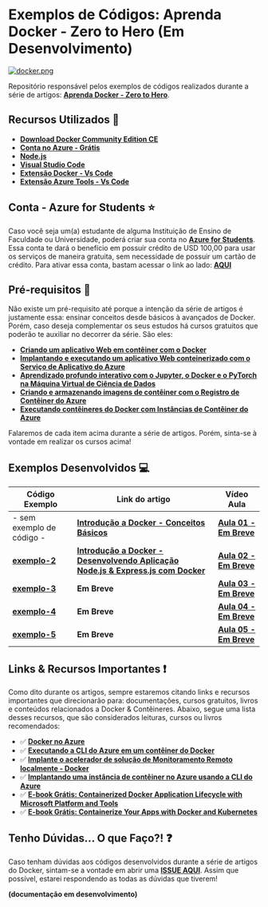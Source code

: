 # Exemplos de Códigos: Aprenda Docker - Zero to Hero (Em Desenvolvimento)

[![docker.png](https://i.postimg.cc/7LZsn8Tc/docker.png)](https://postimg.cc/VJ2WzhgB)

Repositório responsável pelos exemplos de códigos realizados durante a série de artigos: **[Aprenda Docker - Zero to Hero](https://dev.to/azure/introducao-a-docker-conceitos-basicos-4g19)**.

## Recursos Utilizados 🚀

* **[Download Docker Community Edition CE](https://www.docker.com/community-edition)**
* **[Conta no Azure - Grátis](https://azure.microsoft.com/pt-br/free/?wt.mc_id=dockerzerotohero-github-gllemos)**
* **[Node.js](https://nodejs.org/en/)**
* **[Visual Studio Code](https://code.visualstudio.com/?WT.mc_id=dockerzerotohero-github-gllemos)**
* **[Extensão Docker - Vs Code](https://marketplace.visualstudio.com/items?itemName=ms-azuretools.vscode-docker&WT.mc_id=dockerzerotohero-github-gllemos)**
* **[Extensão Azure Tools - Vs Code](https://marketplace.visualstudio.com/items?itemName=ms-vscode.vscode-node-azure-pack&WT.mc_id=dockerzerotohero-github-gllemos)**

## Conta - Azure for Students ⭐️

Caso você seja um(a) estudante de alguma Instituição de Ensino de Faculdade ou Universidade, poderá criar sua conta no **[Azure for Students](https://azure.microsoft.com/pt-br/free/students/?WT.mc_id=dockerzerotohero-github-gllemos)**. Essa conta te dará o benefício em possuir crédito de USD 100,00 para usar os serviços de maneira gratuita, sem necessidade de possuir um cartão de crédito. Para ativar essa conta, bastam acessar o link ao lado: **[AQUI](https://azure.microsoft.com/pt-br/free/students/?WT.mc_id=dockerzerotohero-github-gllemos)**

## Pré-requisitos 📌

Não existe um pré-requisito até porque a intenção da série de artigos é justamente essa: ensinar conceitos desde básicos à avançados de Docker. Porém, caso deseja complementar os seus estudos há cursos gratuitos que poderão te auxiliar no decorrer da série. São eles:

* **[Criando um aplicativo Web em contêiner com o Docker](https://docs.microsoft.com/pt-br/learn/modules/intro-to-containers/?WT.mc_id=dockerzerotohero-github-gllemos)**
* **[Implantando e executando um aplicativo Web conteinerizado com o Serviço de Aplicativo do Azure](https://docs.microsoft.com/pt-br/learn/modules/deploy-run-container-app-service/?WT.mc_id=dockerzerotohero-github-gllemos)**
* **[Aprendizado profundo interativo com o Jupyter, o Docker e o PyTorch na Máquina Virtual de Ciência de Dados](https://docs.microsoft.com/pt-br/learn/modules/interactive-deep-learning/?WT.mc_id=dockerzerotohero-github-gllemos)**
* **[Criando e armazenando imagens de contêiner com o Registro de Contêiner do Azure](https://docs.microsoft.com/pt-br/learn/modules/build-and-store-container-images/?WT.mc_id=dockerzerotohero-github-gllemos)**
* **[Executando contêineres do Docker com Instâncias de Contêiner do Azure](https://docs.microsoft.com/pt-br/learn/modules/run-docker-with-azure-container-instances/?WT.mc_id=dockerzerotohero-github-gllemos)**

Falaremos de cada item acima durante a série de artigos. Porém, sinta-se à vontade em realizar os cursos acima! 

## Exemplos Desenvolvidos 💻

| Código Exemplo | Link do artigo | Vídeo Aula |
|---|---|---|
| - sem exemplo de código - | **[Introdução a Docker - Conceitos Básicos](http://bit.ly/artigo-docker-parte-i)** | **[Aula 01 - Em Breve]()** |
| **[exemplo-2](exemplo-1/README.md)** | **[Introdução a Docker - Desenvolvendo Aplicação Node.js & Express.js com Docker]()** | **[Aula 02 - Em Breve]()** |
| **[exemplo-3](exemplo-3/README.md)** | **Em Breve** | **[Aula 03 - Em Breve]()** |
| **[exemplo-4](exemplo-4/README.md)** | **Em Breve** | **[Aula 04 - Em Breve]()** |
| **[exemplo-5](exemplo-5/README.md)** | **Em Breve** | **[Aula 05 - Em Breve]()** |

## Links & Recursos Importantes ❗️

Como dito durante os artigos, sempre estaremos citando links e recursos importantes que direcionarão para: documentações, cursos gratuitos, livros e conteúdos relacionados a Docker & Contêineres. Abaixo, segue uma lista desses recursos, que são considerados leituras, cursos ou livros recomendados:

- ✅ **[Docker no Azure](https://docs.microsoft.com/pt-br/azure/docker/?WT.mc_id=dockerzerotohero-github-gllemos)**
- ✅ **[Executando a CLI do Azure em um contêiner do Docker](https://docs.microsoft.com/cli/azure/run-azure-cli-docker?view=azure-cli-latest&WT.mc_id=dockerzerotohero-github-gllemos)**
- ✅ **[Implante o acelerador de solução de Monitoramento Remoto localmente - Docker](https://docs.microsoft.com/pt-br/azure/iot-accelerators/iot-accelerators-remote-monitoring-deploy-local-docker?WT.mc_id=dockerzerotohero-github-gllemos)**
- ✅ **[Implantando uma instância de contêiner no Azure usando a CLI do Azure](https://docs.microsoft.com/azure/container-instances/container-instances-quickstart?WT.mc_id=dockerzerotohero-github-gllemos)**
- ✅ **[E-book Grátis: Containerized Docker Application Lifecycle with Microsoft Platform and Tools](https://azure.microsoft.com/resources/containerized-docker-application-lifecycle-with-microsoft-platform-and-tools/?WT.mc_id=dockerzerotohero-github-gllemos)**
- ✅ **[E-book Grátis: Containerize Your Apps with Docker and Kubernetes](https://azure.microsoft.com/resources/containerize-your-apps-with-docker-and-kubernetes/?WT.mc_id=dockerzerotohero-github-gllemos)**

## Tenho Dúvidas... O que Faço?! ❓

Caso tenham dúvidas aos códigos desenvolvidos durante a série de artigos do Docker, sintam-se a vontade em abrir uma **[ISSUE AQUI](https://github.com/glaucia86/docker-zero-to-hero-series/issues)**. Assim que possível, estarei respondendo as todas as dúvidas que tiverem!

**(documentação em desenvolvimento)**


